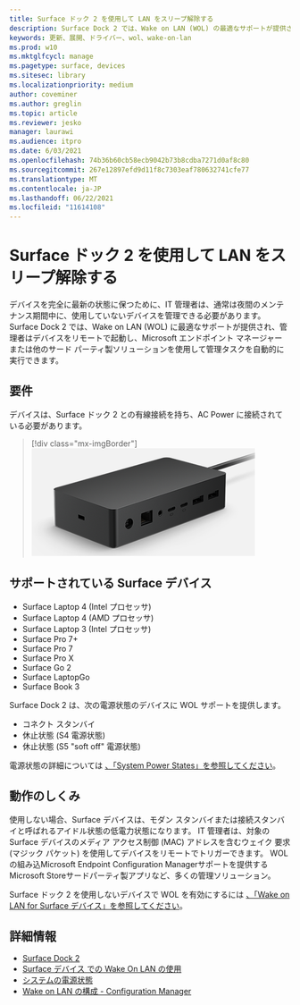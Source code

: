 ```yaml
---
title: Surface ドック 2 を使用して LAN をスリープ解除する
description: Surface Dock 2 では、Wake on LAN (WOL) の最適なサポートが提供され、管理者はデバイスをリモートで起動し、管理タスクを自動的に実行できます。
keywords: 更新、展開、ドライバー、wol、wake-on-lan
ms.prod: w10
ms.mktglfcycl: manage
ms.pagetype: surface, devices
ms.sitesec: library
ms.localizationpriority: medium
author: coveminer
ms.author: greglin
ms.topic: article
ms.reviewer: jesko
manager: laurawi
ms.audience: itpro
ms.date: 6/03/2021
ms.openlocfilehash: 74b36b60cb58ecb9042b73b8cdba7271d0af8c80
ms.sourcegitcommit: 267e12897efd9d11f8c7303eaf780632741cfe77
ms.translationtype: MT
ms.contentlocale: ja-JP
ms.lasthandoff: 06/22/2021
ms.locfileid: "11614108"
---
```

# <a name="wake-on-lan-with-surface-dock-2"></a>Surface ドック 2 を使用して LAN をスリープ解除する

デバイスを完全に最新の状態に保つために、IT 管理者は、通常は夜間のメンテナンス期間中に、使用していないデバイスを管理できる必要があります。 Surface Dock 2 では、Wake on LAN (WOL) に最適なサポートが提供され、管理者はデバイスをリモートで起動し、Microsoft エンドポイント マネージャー または他のサード パーティ製ソリューションを使用して管理タスクを自動的に実行できます。

## <a name="requirements"></a>要件

デバイスは、Surface ドック 2 との有線接続を持ち、AC Power に接続されている必要があります。

> [!div class="mx-imgBorder"]
> ![Surface Dock 2](images/surface-dock2-angled.png)

## <a name="supported-surface-devices"></a>サポートされている Surface デバイス

- Surface Laptop 4 (Intel プロセッサ)
- Surface Laptop 4 (AMD プロセッサ)
- Surface Laptop 3 (Intel プロセッサ)
- Surface Pro 7+
- Surface Pro 7
- Surface Pro X
- Surface Go 2
- Surface LaptopGo
- Surface Book 3

Surface Dock 2 は、次の電源状態のデバイスに WOL サポートを提供します。

- コネクト スタンバイ
- 休止状態 (S4 電源状態)
- 休止状態 (S5 "soft off" 電源状態)

電源状態の詳細については [、「System Power States」を参照してください](/windows/win32/power/system-power-states)。

## <a name="how-it-works"></a>動作のしくみ

使用しない場合、Surface デバイスは、モダン スタンバイまたは接続スタンバイと呼ばれるアイドル状態の低電力状態になります。 IT 管理者は、対象の Surface デバイスのメディア アクセス制御 (MAC) アドレスを含むウェイク 要求 (マジック パケット) を使用してデバイスをリモートでトリガーできます。 WOL の組み込Microsoft Endpoint Configuration Managerサポートを提供する Microsoft Storeサードパーティ製アプリなど、多くの管理ソリューション。

Surface ドック 2 を使用しないデバイスで WOL を有効にするには [、「Wake on LAN for Surface デバイス」を参照してください](wake-on-lan-for-surface-devices.md)。

## <a name="learn-more"></a>詳細情報

- [Surface Dock 2](https://www.microsoft.com/p/surface-dock-2-for-business/8q4hgc6kbmdq?)
- [Surface デバイス での Wake On LAN の使用](wake-on-lan-for-surface-devices.md)
- [システムの電源状態](/windows/win32/power/system-power-states)
- [Wake on LAN の構成 - Configuration Manager](/mem/configmgr/core/clients/deploy/configure-wake-on-lan)
